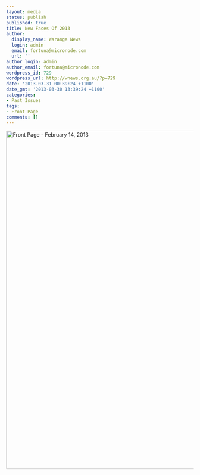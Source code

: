 ```yaml
---
layout: media
status: publish
published: true
title: New Faces Of 2013
author:
  display_name: Waranga News
  login: admin
  email: fortuna@micronode.com
  url: ''
author_login: admin
author_email: fortuna@micronode.com
wordpress_id: 729
wordpress_url: http://wnews.org.au/?p=729
date: '2013-03-31 00:39:24 +1100'
date_gmt: '2013-03-30 13:39:24 +1100'
categories:
- Past Issues
tags:
- Front Page
comments: []
---
```


<a href="http://wnews.org.au/wp-content/uploads/2013/03/frontpage-20130214.pdf"><img class="alignnone size-full wp-image-727" alt="Front Page - February 14, 2013" src="http://wnews.org.au/wp-content/uploads/2013/03/frontpage-20130214.png" width="624" height="907" /></a>
